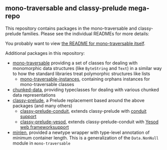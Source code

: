 ## mono-traversable and classy-prelude mega-repo

This repository contains packages in the mono-traversable and classy-prelude
families. Please see the individual READMEs for more details:

You probably want to view [the README for mono-traversable
itself](https://github.com/snoyberg/mono-traversable/tree/master/mono-traversable#readme).

Additional packages in this repository:

* [mono-traversable](https://github.com/snoyberg/mono-traversable/tree/master/mono-traversable#readme)
  providing a set of classes for dealing with monomorphic data structures (like `ByteString` and `Text`)
  in a similar way to how the standard libraries treat polymorphic structures like lists
    * [mono-traversable-instances](https://github.com/snoyberg/mono-traversable/tree/master/mono-traversable-instances#readme),
      containing orphans instances for mono-traversable classes
* [chunked-data](https://github.com/snoyberg/mono-traversable/tree/master/chunked-data#readme),
  providing typeclasses for dealing with various chunked data representations
* [classy-prelude](https://github.com/snoyberg/mono-traversable/tree/master/classy-prelude#readme),
  a Prelude replacement based around the above packages (and many others)
    * [classy-prelude-conduit](https://github.com/snoyberg/mono-traversable/tree/master/classy-prelude-conduit#readme),
      extends classy-prelude with [conduit support](https://github.com/snoyberg/conduit)
    * [classy-prelude-yesod](https://github.com/snoyberg/mono-traversable/tree/master/classy-prelude-yesod#readme),
      extends classy-prelude-conduit with [Yesod web frameworksupport](http://www.yesodweb.com)
* [minlen](https://github.com/snoyberg/mono-traversable/tree/master/minlen#readme),
  provided a newtype wrapper with type-level annotation of minimum container
  length. This is a generalization of the `Data.NonNull` module in `mono-traversable`
